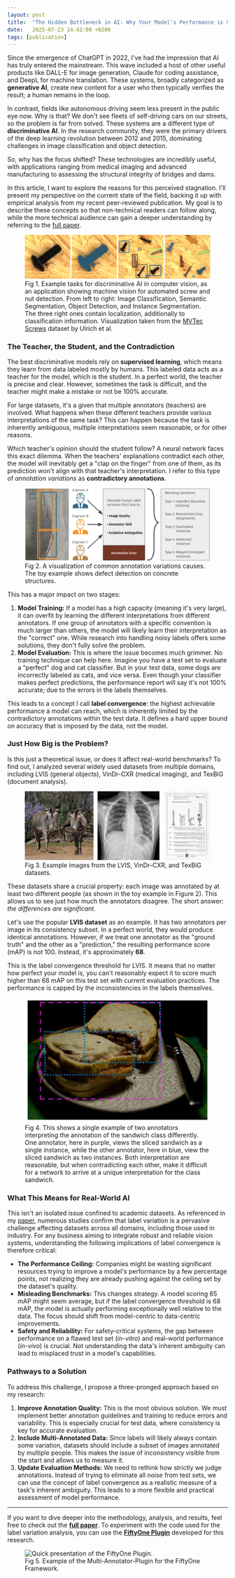 ```yaml
---
layout: post
title:  "The Hidden Bottleneck in AI: Why Your Model's Performance is Capped by 'Label Convergence'"
date:   2025-07-23 14:42:00 +0200
tags: [publication]
---
```


Since the emergence of ChatGPT in 2022, I've had the impression that AI has truly entered the mainstream. This wave 
included a host of other useful products like DALL-E for image generation, Claude for coding assistance, and DeepL for
machine translation. These systems, broadly categorized as **generative AI**, create new content for a user who then 
typically verifies the result; a human remains in the loop.

In contrast, fields like autonomous driving seem less present in the public eye now. Why is that? We don't see fleets of
self-driving cars on our streets, so the problem is far from solved. These systems are a different type of 
**discriminative AI**. In the research community, they were the primary drivers of the deep learning revolution between
2012 and 2015, dominating challenges in image classification and object detection.

So, why has the focus shifted? These technologies are incredibly useful, with applications ranging from medical imaging
and advanced manufacturing to assessing the structural integrity of bridges and dams.

In this article, I want to explore the reasons for this perceived stagnation. I'll present my perspective on the current
state of the field, backing it up with empirical analysis from my recent peer-reviewed publication. My goal is to 
describe these concepts so that non-technical readers can follow along, while the more technical audience can gain a 
deeper understanding by referring to the [full paper][1].

<figure>
    <img src="/assets/img/img-wacv-2025/screws_023.png" alt="Example image on the areas we are exploring.">
    <figcaption>Fig 1. Example tasks for discriminative AI in computer vision, as an application showing
    machine vision for automated screw and nut detection. From left to right: Image 
    Classification, Semantic Segmentation, Object Detection, and Instance Segmentation. The three right ones contain 
    localization, additionally to classification information. Visualization taken from the <a href="https://www.mvtec.com/company/research/datasets/mvtec-screws">MVTec Screws</a> 
dataset by Ulrich et al.</figcaption>
</figure>

### The Teacher, the Student, and the Contradiction

The best discriminative models rely on **supervised learning**, which means they learn from data labeled mostly by 
humans. This labeled data acts as a teacher for the model, which is the student. In a perfect world, the teacher is 
precise and clear. However, sometimes the task is difficult, and the teacher might make a mistake or not be 100% 
accurate.

For large datasets, it's a given that multiple annotators (teachers) are involved. What happens when these different 
teachers provide various interpretations of the same task? This can happen because the task is inherently ambiguous, 
multiple interpretations seem reasonable, or for other reasons.

Which teacher's opinion should the student follow? A neural network faces this exact dilemma. When the teachers' 
explanations contradict each other, the model will inevitably get a "clap on the finger" from one of them, as its 
prediction won't align with that teacher's interpretation. I refer to this type of _annotation variations_ as 
**contradictory annotations**.

<figure>
    <img src="/assets/img/img-wacv-2025/variation_causes_and_types_EN.png" alt="Visualization of annotation variation.">
    <figcaption>Fig 2. A visualization of common annotation variations causes. The toy example shows defect detection on concrete structures.</figcaption>
</figure>

This has a major impact on two stages:
1.  **Model Training:** If a model has a high capacity (meaning it's very large), it can overfit by learning the different interpretations from different annotators. If one group of annotators with a specific convention is much larger than others, the model will likely learn their interpretation as the "correct" one. While research into handling noisy labels offers some solutions, they don't fully solve the problem.
2.  **Model Evaluation:** This is where the issue becomes much grimmer. No training technique can help here. Imagine you have a test set to evaluate a "perfect" dog and cat classifier. But in your test data, some dogs are incorrectly labeled as cats, and vice versa. Even though your classifier makes perfect predictions, the performance report will say it's not 100% accurate; due to the errors in the labels themselves.

This leads to a concept I call **label convergence**: the highest achievable performance a model can reach, which is inherently limited by the contradictory annotations within the test data. It defines a hard upper bound on accuracy that is imposed by the data, not the model.

### Just How Big is the Problem?

Is this just a theoretical issue, or does it affect real-world benchmarks? To find out, I analyzed several
widely used datasets from multiple domains, including LVIS (general objects), VinDr-CXR (medical imaging), and TexBiG
(document analysis).

<figure>
    <img src="/assets/img/img-wacv-2025/dataset_examples.png" alt="Example images of the datasets in question.">
    <figcaption>Fig 3. Example images from the LVIS, VinDr-CXR, and TexBiG datasets.</figcaption>
</figure>

These datasets share a crucial property: each image was annotated by at least two different people (as shown in the toy example in Figure 2). This allows us to 
see just how much the annotators disagree. The short answer: _the differences are significant._

Let's use the popular **LVIS dataset** as an example. It has two annotators per image in its consistency subset. In a perfect world, they would produce identical annotations. However, if we treat one annotator as the "ground truth" and the other as a "prediction," the resulting performance score (mAP) is not 100. Instead, it's approximately **68**.

This is the label convergence threshold for LVIS. It means that no matter how perfect your model is, you can't reasonably expect it to score much higher than 68 mAP on this test set with current evaluation practices. The performance is capped by the inconsistencies in the labels themselves.

<figure>
    <img src="/assets/img/img-wacv-2025/000000015079.jpg" alt="Image of real label variation in the LVIS dataset.">
    <figcaption>Fig 4. This shows a single example of two annotators interpreting the annotation of the sandwich class
differently. One annotator, here in purple, views the sliced sandwich as a single instance, while the other annotator, here
 in blue, view the sliced sandwich as two instances. Both interpretation are reasonable, but when contradicting each other,
make it difficult for a network to arrive at a unique interpretation for the class sandwich.</figcaption>
</figure>

### What This Means for Real-World AI

This isn't an isolated issue confined to academic datasets. As referenced in my [paper][1], numerous studies confirm that 
label variation is a pervasive challenge affecting datasets across all domains, including those used in industry. 
For any business aiming to integrate robust and reliable vision systems, understanding the following implications of label 
convergence is therefore critical:

* **The Performance Ceiling:** Companies might be wasting significant resources trying to improve a model's performance by a few percentage points, not realizing they are already pushing against the ceiling set by the dataset's quality.
* **Misleading Benchmarks:** This changes strategy. A model scoring 65 mAP might seem average, but if the label convergence threshold is 68 mAP, the model is actually performing exceptionally well relative to the data. The focus should shift from model-centric to data-centric improvements.
* **Safety and Reliability:** For safety-critical systems, the gap between performance on a flawed test set (*in-vitro*) and real-world performance (*in-vivo*) is crucial. Not understanding the data's inherent ambiguity can lead to misplaced trust in a model's capabilities.

### Pathways to a Solution

To address this challenge, I propose a three-pronged approach based on my research:

1.  **Improve Annotation Quality:** This is the most obvious solution. We must implement better annotation guidelines and training to reduce errors and variability. This is especially crucial for test data, where consistency is key for accurate evaluation.
2.  **Include Multi-Annotated Data:** Since labels will likely always contain some variation, datasets should include a subset of images annotated by multiple people. This makes the issue of inconsistency visible from the start and allows us to measure it.
3.  **Update Evaluation Methods:** We need to rethink how strictly we judge annotations. Instead of trying to eliminate all noise from test sets, we can use the concept of label convergence as a realistic measure of a task's inherent ambiguity. This leads to a more flexible and practical assessment of model performance.

---

If you want to dive deeper into the methodology, analysis, and results, feel free to check out the **[full paper][1]**. To experiment with the code used for the label variation analysis, you can use the **[FiftyOne Plugin][2]** developed for this research.

[1]: https://openaccess.thecvf.com/content/WACV2025/papers/Tschirschwitz_Label_Convergence_Defining_an_Upper_Performance_Bound_in_Object_Recognition_WACV_2025_paper.pdf
[2]: https://github.com/Madave94/multi-annotator-toolkit

<figure>
    <img src="/assets/img/img-wacv-2025/iaa.gif" alt="Quick presentation of the FiftyOne Plugin.">
    <figcaption>Fig 5. Example of the Multi-Annotator-Plugin for the FiftyOne Framework.</figcaption>
</figure>